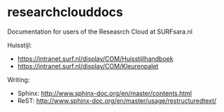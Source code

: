 # researchclouddocs
Documentation for users of the Reseasrch Cloud at SURFsara.nl

Huisstijl:

- https://intranet.surf.nl/display/COM/Huisstijlhandboek
- https://intranet.surf.nl/display/COM/Kleurenpalet

Writing:

- Sphinx: http://www.sphinx-doc.org/en/master/contents.html
- ReST: http://www.sphinx-doc.org/en/master/usage/restructuredtext/